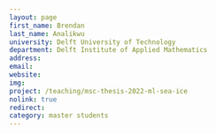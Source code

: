 ```yaml
---
layout: page
first_name: Brendan
last_name: Analikwu
university: Delft University of Technology
department: Delft Institute of Applied Mathematics
address:
email:
website:
img:
project: /teaching/msc-thesis-2022-ml-sea-ice
nolink: true
redirect:
category: master students
---
```

